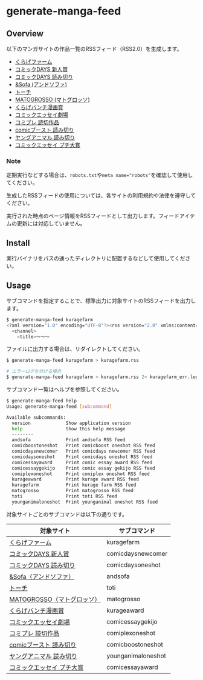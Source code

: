 # generate-manga-feed

## Overview

以下のマンガサイトの作品一覧のRSSフィード（RSS2.0）を生成します。

- [くらげファーム](https://kuragebunch.com/farm)
- [コミックDAYS 新人賞](https://comic-days.com/newcomer)
- [コミックDAYS 読み切り](https://comic-days.com/oneshot)
- [&Sofa (アンドソファ)](https://andsofa.com)
- [トーチ](https://to-ti.in/product)
- [MATOGROSSO (マトグロッソ)](https://matogrosso.jp)
- [くらげバンチ漫画賞](https://kuragebunch.com/info/award)
- [コミックエッセイ劇場](https://www.comic-essay.com/comics)
- [コミプレ 読切作品](https://viewer.heros-web.com/series/oneshot)
- [comicブースト 読み切り](https://comic-boost.com/genre/3)
- [ヤングアニマル 読み切り](https://younganimal.com/category/manga?type=%E8%AA%AD%E3%81%BF%E5%88%87%E3%82%8A)
- [コミックエッセイ プチ大賞](https://www.comic-essay.com/contest/winner/)

### Note

定期実行などする場合は、`robots.txt`や`meta name="robots"`を確認して使用してください。

生成したRSSフィードの使用については、各サイトの利用規約や法律を遵守してください。

実行された時点のページ情報をRSSフィードとして出力します。フィードアイテムの更新には対応していません。

## Install

実行バイナリをパスの通ったディレクトリに配置するなどして使用してください。

## Usage

サブコマンドを指定することで、標準出力に対象サイトのRSSフィードを出力します。

```bash
$ generate-manga-feed kuragefarm
<?xml version="1.0" encoding="UTF-8"?><rss version="2.0" xmlns:content="http://purl.org/rss/1.0/modules/content/">
  <channel>
    <title>～～～
```

ファイルに出力する場合は、リダイレクトしてください。

```bash
$ generate-manga-feed kuragefarm > kuragefarm.rss

# エラーログを分ける場合
$ generate-manga-feed kuragefarm > kuragefarm.rss 2> kuragefarm_err.log
```

サブコマンド一覧はヘルプを参照してください。

```bash
$ generate-manga-feed help
Usage: generate-manga-feed [subcommand]

Available subcommands:
  version             Show application version
  help                Show this help message
  --------
  andsofa             Print andsofa RSS feed
  comicboostoneshot   Print comicboost oneshot RSS feed
  comicdaysnewcomer   Print comicdays newcomer RSS feed
  comicdaysoneshot    Print comicdays oneshot RSS feed
  comicessayaward     Print comic essay award RSS feed
  comicessaygekijo    Print comic essay gekijo RSS feed
  comiplexoneshot     Print comiplex oneshot RSS feed
  kurageaward         Print kurage award RSS feed
  kuragefarm          Print kurage farm RSS feed
  matogrosso          Print matogrosso RSS feed
  toti                Print toti RSS feed
  younganimaloneshot  Print younganimal oneshot RSS feed
```

対象サイトごとのサブコマンドは以下の通りです。

| 対象サイト                                                                                                  | サブコマンド       |
| ----------------------------------------------------------------------------------------------------------- | ------------------ |
| [くらげファーム](https://kuragebunch.com/farm)                                                              | kuragefarm         |
| [コミックDAYS 新人賞](https://comic-days.com/newcomer)                                                      | comicdaysnewcomer  |
| [コミックDAYS 読み切り](https://comic-days.com/oneshot)                                                     | comicdaysoneshot   |
| [&Sofa（アンドソファ）](https://andsofa.com)                                                                | andsofa            |
| [トーチ](https://to-ti.in/product)                                                                          | toti               |
| [MATOGROSSO（マトグロッソ）](https://matogrosso.jp)                                                         | matogrosso         |
| [くらげバンチ漫画賞](https://kuragebunch.com/info/award)                                                    | kurageaward        |
| [コミックエッセイ劇場](https://www.comic-essay.com/comics)                                                  | comicessaygekijo   |
| [コミプレ 読切作品](https://viewer.heros-web.com/series/oneshot)                                            | comiplexoneshot    |
| [comicブースト 読み切り](https://comic-boost.com/genre/3)                                                   | comicboostoneshot  |
| [ヤングアニマル 読み切り](https://younganimal.com/category/manga?type=%E8%AA%AD%E3%81%BF%E5%88%87%E3%82%8A) | younganimaloneshot |
| [コミックエッセイ プチ大賞](https://www.comic-essay.com/contest/winner/)                                    | comicessayaward    |
